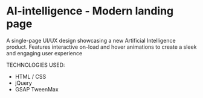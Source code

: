 # AI-intelligence - Modern landing page
A single-page UI/UX design showcasing a new Artificial Intelligence product. Features interactive on-load and hover animations to create a sleek and engaging user experience

TECHNOLOGIES USED:
- HTML / CSS
- jQuery
- GSAP TweenMax
